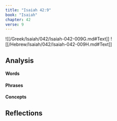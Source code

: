 ```yaml
---
title: "Isaiah 42:9"
book: "Isaiah"
chapter: 42
verse: 9
---
```

![[/Greek/Isaiah/042/Isaiah-042-009G.md#Text]]
![[/Hebrew/Isaiah/042/Isaiah-042-009H.md#Text]]

## Analysis

#### Words

#### Phrases

#### Concepts

## Reflections
